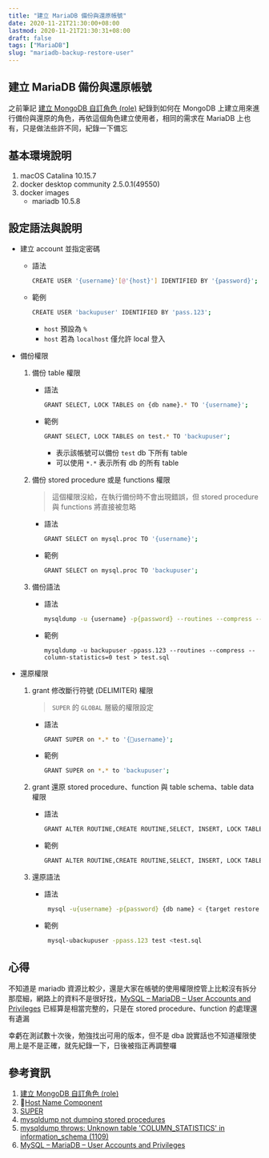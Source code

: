 ```yaml
---
title: "建立 MariaDB 備份與還原帳號"
date: 2020-11-21T21:30:00+08:00
lastmod: 2020-11-21T21:30:31+08:00
draft: false
tags: ["MariaDB"]
slug: "mariadb-backup-restore-user"
---
```


## 建立 MariaDB 備份與還原帳號

之前筆記 [建立 MongoDB 自訂角色 (role)](https://blog.yowko.com/mongodb-custom-role/) 紀錄到如何在 MongoDB 上建立用來進行備份與還原的角色，再依這個角色建立使用者，相同的需求在 MariaDB 上也有，只是做法些許不同，紀錄一下備忘

## 基本環境說明

1. macOS Catalina 10.15.7
2. docker desktop community 2.5.0.1(49550)
3. docker images
    - mariadb 10.5.8

## 設定語法與說明

- 建立 account 並指定密碼

    - 語法

        ```bash
        CREATE USER '{username}'[@'{host}'] IDENTIFIED BY '{password}';
        ```

    - 範例

        ```bash
        CREATE USER 'backupuser' IDENTIFIED BY 'pass.123';
        ```

        - `host` 預設為 `%`
        - `host` 若為 `localhost` 僅允許 local 登入

- 備份權限

    1. 備份 table 權限
       
        - 語法
    
            ```bash
            GRANT SELECT, LOCK TABLES on {db name}.* TO '{username}';
            ```

        - 範例

            ```bash
            GRANT SELECT, LOCK TABLES on test.* TO 'backupuser';
            ```

            - 表示該帳號可以備份 `test` db 下所有 table
            - 可以使用 `*.*` 表示所有 db 的所有 table

    2. 備份 stored procedure 或是 functions 權限

        > 這個權限沒給，在執行備份時不會出現錯誤，但 stored procedure 與 functions 將直接被忽略

        - 語法
        
            ```bash
            GRANT SELECT on mysql.proc TO '{username}';
            ```
        
        - 範例

            ```bash
            GRANT SELECT on mysql.proc TO 'backupuser';
            ```

    3. 備份語法

        - 語法

            ```bash
            mysqldump -u {username} -p{password} --routines --compress --column-statistics=0 {db name}  > {backup target file name}
            ```

        - 範例

            ```bash
            mysqldump -u backupuser -ppass.123 --routines --compress --column-statistics=0 test > test.sql
            ```

- 還原權限

    1. grant 修改斷行符號 (DELIMITER) 權限

        > `SUPER` 的 `GLOBAL` 層級的權限設定

        - 語法

            ```bash
            GRANT SUPER on *.* to '{username}';
            ```

        - 範例

            ```bash
            GRANT SUPER on *.* to 'backupuser';
            ```
    
    2. grant 還原 stored procedure、function 與 table schema、table data 權限

        - 語法

            ```bash
            GRANT ALTER ROUTINE,CREATE ROUTINE,SELECT, INSERT, LOCK TABLES, CREATE, Drop, CREATE TEMPORARY TABLES, INDEX, ALTER on {db name}.* TO '{username}';
            ```

        - 範例

            ```bash
            GRANT ALTER ROUTINE,CREATE ROUTINE,SELECT, INSERT, LOCK TABLES, CREATE, Drop, CREATE TEMPORARY TABLES, INDEX, ALTER on test.* TO 'backupuser';
            ```

    3. 還原語法

        - 語法

            ```bash
             mysql -u{username} -p{password} {db name} < {target restore sql file name}
            ```

        - 範例

            ```bash
             mysql-ubackupuser -ppass.123 test <test.sql
            ```

## 心得

不知道是 mariadb 資源比較少，還是大家在帳號的使用權限控管上比較沒有拆分那麼細，網路上的資料不是很好找，[MySQL – MariaDB – User Accounts and Privileges](https://devopspoints.com/mysql-mariadb-user-accounts-and-privileges.html) 已經算是相當完整的，只是在 stored procedure、function 的處理還有遺漏

幸虧在測試數十次後，勉強找出可用的版本，但不是 dba 說實話也不知道權限使用上是不是正確，就先紀錄一下，日後被指正再調整囉

## 參考資訊

1. [建立 MongoDB 自訂角色 (role)](https://blog.yowko.com/mongodb-custom-role/)
2. [Host Name Component](https://mariadb.com/kb/en/create-user/#host-name-component)
3. [SUPER](https://mariadb.com/kb/en/grant/#super)
4. [mysqldump not dumping stored procedures](https://stackoverflow.com/a/46556708)
5. [mysqldump throws: Unknown table 'COLUMN_STATISTICS' in information_schema (1109)](https://serverfault.com/questions/912162/mysqldump-throws-unknown-table-column-statistics-in-information-schema-1109)
6. [MySQL – MariaDB – User Accounts and Privileges](https://devopspoints.com/mysql-mariadb-user-accounts-and-privileges.html)
